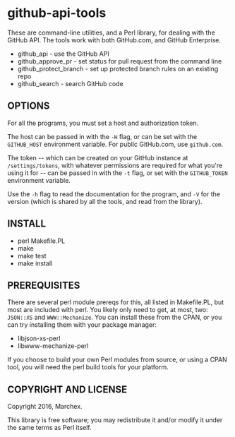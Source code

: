 # github-api-tools

These are command-line utilities, and a Perl library, for dealing with the GitHub API.  The tools work with both GitHub.com, and GitHub Enterprise.

* github_api - use the GitHub API
* github_approve_pr - set status for pull request from the command line
* github_protect_branch - set up protected branch rules on an existing repo
* github_search - search GitHub code


## OPTIONS

For all the programs, you must set a host and authorization token.

The host can be passed in with the `-H` flag, or can be set with the `GITHUB_HOST` environment variable.  For public GitHub.com, use `github.com`.

The token -- which can be created on your GitHub instance at `/settings/tokens`, with whatever permissions are required for what you're using it for -- can be passed in with the `-t` flag, or set with the `GITHUB_TOKEN` environment variable.

Use the `-h` flag to read the documentation for the program, and `-V` for the version (which is shared by all the tools, and read from the library).


## INSTALL
* perl Makefile.PL
* make
* make test
* make install

## PREREQUISITES
There are several perl module prereqs for this, all listed in Makefile.PL, but most are included with perl.  You likely only need to get, at most, two: `JSON::XS` and `WWW::Mechanize`.  You can install these from the CPAN, or you can try installing them with your package manager:

* libjson-xs-perl
* libwww-mechanize-perl

If you choose to build your own Perl modules from source, or using a CPAN tool, you will need the perl build tools for your platform.

## COPYRIGHT AND LICENSE
Copyright 2016, Marchex.

This library is free software; you may redistribute it and/or modify it under the same terms as Perl itself.
